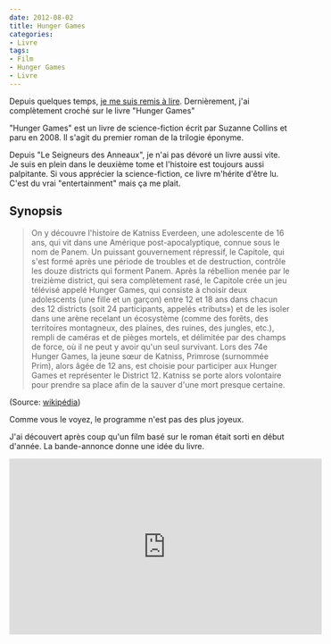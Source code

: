 ```yaml
---
date: 2012-08-02
title: Hunger Games
categories:
- Livre
tags:
- Film
- Hunger Games
- Livre
---
```

Depuis quelques temps, <a href="https://www.alienlebarge.ch/2012/08/02/le-kindle-ma-reconcilie-avec-la-lecture/">je me suis remis à lire</a>. Dernièrement, j'ai complètement croché sur le livre "Hunger Games"

<!--more-->

"Hunger Games" est un livre de science-fiction écrit par Suzanne Collins et paru en 2008. Il s'agit du premier roman de la trilogie éponyme.

Depuis "Le Seigneurs des Anneaux", je n'ai pas dévoré un livre aussi vite. Je suis en plein dans le deuxième tome et l'histoire est toujours aussi palpitante. Si vous apprécier la science-fiction, ce livre m'hérite d'être lu. C'est du vrai "entertainment" mais ça me plait.
<h2>Synopsis</h2>
<blockquote>On y découvre l'histoire de Katniss Everdeen, une adolescente de 16 ans, qui vit dans une Amérique post-apocalyptique, connue sous le nom de Panem. Un puissant gouvernement répressif, le Capitole, qui s'est formé après une période de troubles et de destruction, contrôle les douze districts qui forment Panem. Après la rébellion menée par le treizième district, qui sera complètement rasé, le Capitole crée un jeu télévisé appelé Hunger Games, qui consiste à choisir deux adolescents (une fille et un garçon) entre 12 et 18 ans dans chacun des 12 districts (soit 24 participants, appelés «tributs») et de les isoler dans une arène recelant un écosystème (comme des forêts, des territoires montagneux, des plaines, des ruines, des jungles, etc.), rempli de caméras et de pièges mortels, et délimitée par des champs de force, où il ne peut y avoir qu'un seul survivant. Lors des 74e Hunger Games, la jeune sœur de Katniss, Primrose (surnommée Prim), alors âgée de 12 ans, est choisie pour participer aux Hunger Games et représenter le District 12. Katniss se porte alors volontaire pour prendre sa place afin de la sauver d'une mort presque certaine.</blockquote>
(Source: <a href="https://fr.wikipedia.org/wiki/Hunger_Games">wikipédia</a>)

Comme vous le voyez, le programme n'est pas des plus joyeux.

J'ai découvert après coup qu'un film basé sur le roman était sorti en début d'année. La bande-annonce donne une idée du livre.

<iframe src="https://www.youtube.com/embed/wqUq0lsQ684" frameborder="0" width="560" height="315"></iframe>
